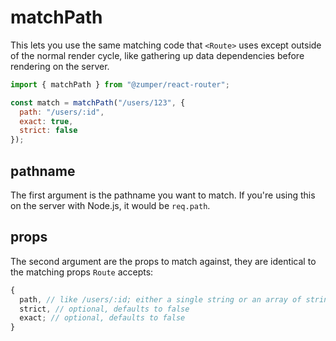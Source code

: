 # matchPath

This lets you use the same matching code that `<Route>` uses except outside of the normal render cycle, like gathering up data dependencies before rendering on the server.

```js
import { matchPath } from "@zumper/react-router";

const match = matchPath("/users/123", {
  path: "/users/:id",
  exact: true,
  strict: false
});
```

## pathname

The first argument is the pathname you want to match. If you're using
this on the server with Node.js, it would be `req.path`.

## props

The second argument are the props to match against, they are identical
to the matching props `Route` accepts:

```js
{
  path, // like /users/:id; either a single string or an array of strings
  strict, // optional, defaults to false
  exact; // optional, defaults to false
}
```
